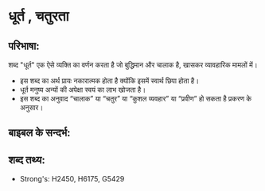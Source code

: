 # धूर्त , चतुरता #

## परिभाषा: ##

शब्द "धूर्त" एक ऐसे व्यक्ति का वर्णन करता है जो बुद्धिमान और चालाक है, खासकर व्यावहारिक मामलों में।

* इस शब्द का अर्थ प्रायः नकारात्मक होता है क्योंकि इसमें स्वार्थ छिपा होता है।
* धूर्त मनुष्य अन्यों की अपेक्षा स्वयं का लाभ खोजता है। 
* इस शब्द का अनुवाद “चालाक” या “चतुर” या “कुशल व्यवहार” या “प्रवीण” हो सकता है प्रकरण के अनुसार।

## बाइबल के सन्दर्भ: ##

## शब्द तथ्य: ##

* Strong's: H2450, H6175, G5429
